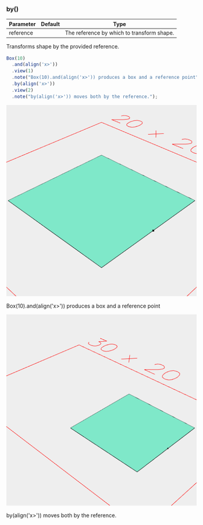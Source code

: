 ### by()
Parameter|Default|Type
---|---|---
reference||The reference by which to transform shape.

Transforms shape by the provided reference.

```JavaScript
Box(10)
  .and(align('x>'))
  .view(1)
  .note("Box(10).and(align('x>')) produces a box and a reference point")
  .by(align('x>'))
  .view(2)
  .note("by(align('x>')) moves both by the reference.");
```

![Image](by.md.0.png)

Box(10).and(align('x>')) produces a box and a reference point

![Image](by.md.1.png)

by(align('x>')) moves both by the reference.
